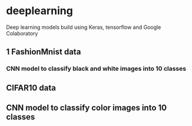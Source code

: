 # deeplearning

Deep learning models build using Keras, tensorflow and Google Colaboratory

## 1 FashionMnist data
### CNN model to classify black and white images into 10 classes

## CIFAR10 data
##  CNN model to classify color images into 10 classes
